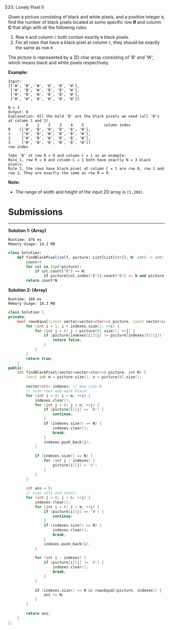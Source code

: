 533. Lonely Pixel II

Given a picture consisting of black and white pixels, and a positive integer `N`, find the number of black pixels located at some specific row **R** and column **C** that align with all the following rules:

1. Row `R` and column `C` both contain exactly `N` black pixels.
1. For all rows that have a black pixel at column `C`, they should be exactly the same as row `R`

The picture is represented by a 2D char array consisting of 'B' and 'W', which means black and white pixels respectively.

**Example:**
```
Input:                                            
[['W', 'B', 'W', 'B', 'B', 'W'],    
 ['W', 'B', 'W', 'B', 'B', 'W'],    
 ['W', 'B', 'W', 'B', 'B', 'W'],    
 ['W', 'W', 'B', 'W', 'B', 'W']] 

N = 3
Output: 6
Explanation: All the bold 'B' are the black pixels we need (all 'B's at column 1 and 3).
        0    1    2    3    4    5         column index                                            
0    [['W', 'B', 'W', 'B', 'B', 'W'],    
1     ['W', 'B', 'W', 'B', 'B', 'W'],    
2     ['W', 'B', 'W', 'B', 'B', 'W'],    
3     ['W', 'W', 'B', 'W', 'B', 'W']]    
row index

Take 'B' at row R = 0 and column C = 1 as an example:
Rule 1, row R = 0 and column C = 1 both have exactly N = 3 black pixels. 
Rule 2, the rows have black pixel at column C = 1 are row 0, row 1 and row 2. They are exactly the same as row R = 0.
```

**Note:**

* The range of width and height of the input 2D array is `[1,200]`.

# Submissions
---
**Solution 1: (Array)**
```
Runtime: 476 ms
Memory Usage: 14.2 MB
```
```python
class Solution:
    def findBlackPixel(self, picture: List[List[str]], N: int) -> int:
        count=0
        for col in zip(*picture):
            if col.count("B") == N:
                if picture[col.index("B")].count("B") == N and picture.count(picture[col.index("B")]) == N: count  += 1
        return count*N
```

**Solution 2: (Array)**
```
Runtime: 160 ms
Memory Usage: 18.3 MB
```
```c++
class Solution {
private:
    bool rowsEqual(const vector<vector<char>>& picture, const vector<int> & indexes) {
        for (int i = 1; i < indexes.size(); ++i) {
            for (int j = 0; j < picture[0].size(); ++j) {
                if (picture[indexes[i]][j] != picture[indexes[0]][j]) {
                    return false;
                }
            }
        }
        return true;
    }
public:
    int findBlackPixel(vector<vector<char>>& picture, int N) {
        const int m = picture.size(), n = picture[0].size();
        
        vector<int> indexes; // max size N
        // scan rows and mark black:
        for (int i = 0; i < m; ++i) {
            indexes.clear();
            for (int j = 0; j < n; ++j) {
                if (picture[i][j] == 'W') {
                    continue;
                }
                if (indexes.size() == N) {
                    indexes.clear();
                    break;
                }
                indexes.push_back(j);
            }
            
            if (indexes.size() == N) {
                for (int j : indexes) {
                    picture[i][j] = 'X';
                }
            }
        }
        
        int ans = 0;
        // scan cols and count:
        for (int j = 0; j < n; ++j) {
            indexes.clear();
            for (int i = 0; i < m; ++i) {
                if (picture[i][j] == 'W') {
                    continue;
                }
                if (indexes.size() == N) {
                    indexes.clear();
                    break;
                }
                indexes.push_back(i);
            }
            
            for (int i : indexes) {
                if (picture[i][j] != 'X') {
                    indexes.clear();
                    break;
                }
            }
                        
            if (indexes.size() == N && rowsEqual(picture, indexes)) {
                ans += N;
            }
        }
        
        return ans;
    }
};
```
